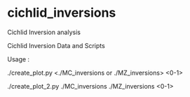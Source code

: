 # cichlid_inversions
Cichlid Inversion analysis


Cichlid Inversion Data and Scripts


Usage :

  ./create_plot.py <./MC_inversions or ./MZ_inversions> <0-1> 


  ./create_plot_2.py ./MC_inversions ./MZ_inversions <0-1>

